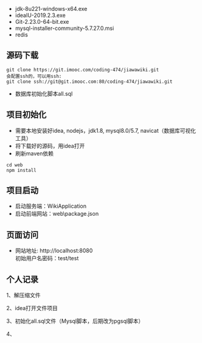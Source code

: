 * jdk-8u221-windows-x64.exe<br>
* ideaIU-2019.2.3.exe<br>
* Git-2.23.0-64-bit.exe<br>
* mysql-installer-community-5.7.27.0.msi<br>
* redis

## 源码下载
```
git clone https://git.imooc.com/coding-474/jiawawiki.git
会配置ssh的，可以用ssh:
git clone ssh://git@git.imooc.com:80/coding-474/jiawawiki.git
```
* 数据库初始化脚本all.sql


## 项目初始化
* 需要本地安装好idea, nodejs，jdk1.8, mysql8.0/5.7, navicat（数据库可视化工具）
* 将下载好的源码，用idea打开
* 刷新maven依赖
```
cd web
npm install
```
## 项目启动
* 启动服务端：WikiApplication
* 启动前端网站：web\package.json

## 页面访问
* 网站地址: http://localhost:8080<br>
  初始用户名密码：test/test



## 个人记录

1、解压缩文件

2、idea打开文件项目

3、初始化all.sql文件（Mysql脚本，后期改为pgsql脚本）

4、